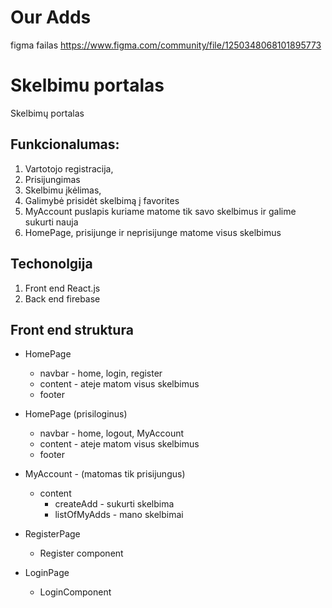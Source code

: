 # Our Adds

figma failas https://www.figma.com/community/file/1250348068101895773

# Skelbimu portalas

Skelbimų portalas

## Funkcionalumas:

1. Vartotojo registracija,
2. Prisijungimas
3. Skelbimu įkėlimas,
4. Galimybė prisidėt skelbimą į favorites
5. MyAccount puslapis kuriame matome tik savo skelbimus ir galime sukurti nauja
6. HomePage, prisijunge ir neprisijunge matome visus skelbimus

## Techonolgija

1. Front end React.js
2. Back end firebase

<!-- ## Eiga (nebutinai tokia tvarka) -->

## Front end struktura

- HomePage

  - navbar - home, login, register
  - content - ateje matom visus skelbimus
  - footer

- HomePage (prisiloginus)

  - navbar - home, logout, MyAccount
  - content - ateje matom visus skelbimus
  - footer

- MyAccount - (matomas tik prisijungus)

  - content
    - createAdd - sukurti skelbima
    - listOfMyAdds - mano skelbimai

- RegisterPage

  - Register component

- LoginPage

  - LoginComponent
